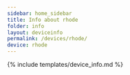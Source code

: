 ```yaml
---
sidebar: home_sidebar
title: Info about rhode
folder: info
layout: deviceinfo
permalink: /devices/rhode/
device: rhode
---
```

{% include templates/device_info.md %}
